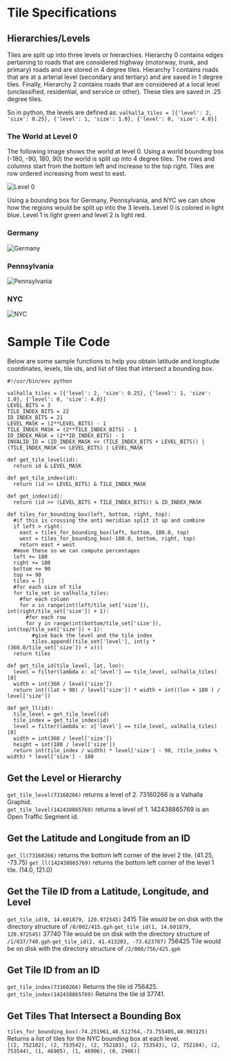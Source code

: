 # Tile Specifications

## Hierarchies/Levels
Tiles are split up into three levels or hierarchies.  Hierarchy 0 contains edges pertaining to roads that are considered highway (motorway, trunk, and primary) roads and are stored in 4 degree tiles.  Hierarchy 1 contains roads that are at a arterial level (secondary and tertiary) and are saved in 1 degree tiles.  Finally, Hierarchy 2 contains roads that are considered at a local level (unclassified, residential, and service or other).  These tiles are saved in .25 degree tiles.

So in python, the levels are defined as: 
`valhalla_tiles = [{'level': 2, 'size': 0.25}, {'level': 1, 'size': 1.0}, {'level': 0, 'size': 4.0}]`

### The World at Level 0

The following image shows the world at level 0.  Using a world bounding box (-180, -90, 180, 90) the world is split up into 4 degree tiles.  The rows and columns start from the bottom left and increase to the top right.  Tiles are row ordered increasing from west to east.

![Level 0](images/world_level0.png)

Using a bounding box for Germany, Pennsylvania, and NYC we can show how the regions would be split up into the 3 levels.  Level 0 is colored in light blue.  Level 1 is light green and level 2 is light red.

### Germany

![Germany](images/germany.png)

### Pennsylvania

![Pennsylvania](images/pennsylvania.png)

### NYC

![NYC](images/nyc.png)

# Sample Tile Code
Below are some sample functions to help you obtain latitude and longitude coordinates, levels, tile ids, and list of tiles that intersect a bounding box.
```
#!/usr/bin/env python

valhalla_tiles = [{'level': 2, 'size': 0.25}, {'level': 1, 'size': 1.0}, {'level': 0, 'size': 4.0}]
LEVEL_BITS = 3
TILE_INDEX_BITS = 22
ID_INDEX_BITS = 21
LEVEL_MASK = (2**LEVEL_BITS) - 1
TILE_INDEX_MASK = (2**TILE_INDEX_BITS) - 1
ID_INDEX_MASK = (2**ID_INDEX_BITS) - 1
INVALID_ID = (ID_INDEX_MASK << (TILE_INDEX_BITS + LEVEL_BITS)) | (TILE_INDEX_MASK << LEVEL_BITS) | LEVEL_MASK

def get_tile_level(id):
  return id & LEVEL_MASK

def get_tile_index(id):
  return (id >> LEVEL_BITS) & TILE_INDEX_MASK

def get_index(id):
  return (id >> (LEVEL_BITS + TILE_INDEX_BITS)) & ID_INDEX_MASK

def tiles_for_bounding_box(left, bottom, right, top):
  #if this is crossing the anti meridian split it up and combine
  if left > right:
    east = tiles_for_bounding_box(left, bottom, 180.0, top)
    west = tiles_for_bounding_box(-180.0, bottom, right, top)
    return east + west
  #move these so we can compute percentages
  left += 180
  right += 180
  bottom += 90
  top += 90
  tiles = []
  #for each size of tile
  for tile_set in valhalla_tiles:
    #for each column
    for x in range(int(left/tile_set['size']), int(right/tile_set['size']) + 1):
      #for each row
      for y in range(int(bottom/tile_set['size']), int(top/tile_set['size']) + 1):
        #give back the level and the tile index
        tiles.append((tile_set['level'], int(y * (360.0/tile_set['size']) + x)))
  return tiles

def get_tile_id(tile_level, lat, lon):
  level = filter(lambda x: x['level'] == tile_level, valhalla_tiles)[0]
  width = int(360 / level['size'])
  return int((lat + 90) / level['size']) * width + int((lon + 180 ) / level['size'])

def get_ll(id):
  tile_level = get_tile_level(id)
  tile_index = get_tile_index(id)
  level = filter(lambda x: x['level'] == tile_level, valhalla_tiles)[0]
  width = int(360 / level['size'])
  height = int(180 / level['size'])
  return int(tile_index / width) * level['size'] - 90, (tile_index % width) * level['size'] - 180

```
## Get the Level or Hierarchy
`get_tile_level(73160266)` returns a level of 2.  73160266 is a Valhalla Graphid.  
`get_tile_level(142438865769)` returns a level of 1.  142438865769 is an Open Traffic Segment id. 
## Get the Latitude and Longitude from an ID
`get_ll(73160266)` returns the bottom left corner of the level 2 tile.  (41.25, -73.75)
`get_ll(142438865769)` returns the bottom left corner of the level 1 tile.  (14.0, 121.0)
## Get the Tile ID from a Latitude, Longitude, and Level
`get_tile_id(0, 14.601879, 120.972545)`  2415	Tile would be on disk with the directory structure of `/0/002/415.gph`
`get_tile_id(1, 14.601879, 120.972545)`  37740	Tile would be on disk with the directory structure of `/1/037/740.gph`
`get_tile_id(2, 41.413203, -73.623787)`  756425 Tile would be on disk with the directory structure of `/2/000/756/425.gph`
## Get Tile ID from an ID
`get_tile_index(73160266)`  Returns the tile id 756425.
`get_tile_index(142438865769)`  Returns the tile id 37741.
## Get Tiles That Intersect a Bounding Box
`tiles_for_bounding_box(-74.251961,40.512764,-73.755405,40.903125)`  Returns a list of tiles for the NYC bounding box at each level.  
`[(2, 752102), (2, 753542), (2, 752103), (2, 753543), (2, 752104), (2, 753544), (1, 46905), (1, 46906), (0, 2906)]`  


